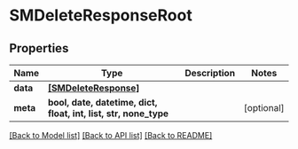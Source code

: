 # SMDeleteResponseRoot


## Properties
Name | Type | Description | Notes
------------ | ------------- | ------------- | -------------
**data** | [**[SMDeleteResponse]**](SMDeleteResponse.md) |  | 
**meta** | **bool, date, datetime, dict, float, int, list, str, none_type** |  | [optional] 

[[Back to Model list]](../README.md#documentation-for-models) [[Back to API list]](../README.md#documentation-for-api-endpoints) [[Back to README]](../README.md)


